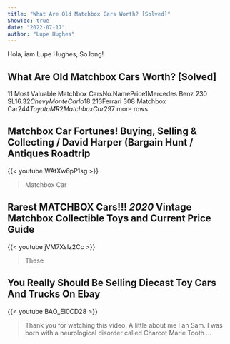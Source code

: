 ```yaml
---
title: "What Are Old Matchbox Cars Worth? [Solved]"
ShowToc: true 
date: "2022-07-17"
author: "Lupe Hughes" 
---
```


Hola, iam Lupe Hughes, So long!
## What Are Old Matchbox Cars Worth? [Solved]
11 Most Valuable Matchbox CarsNo.NamePrice1Mercedes Benz 230 SL$16.32Chevy Monte Carlo$18.213Ferrari 308 Matchbox Car$244Toyota MR2 Matchbox Car$297 more rows

## Matchbox Car Fortunes! Buying, Selling & Collecting / David Harper (Bargain Hunt / Antiques Roadtrip
{{< youtube WAtXw6pP1sg >}}
>Matchbox Car

## Rarest MATCHBOX Cars!!! *2020* Vintage Matchbox Collectible Toys and Current Price Guide
{{< youtube jVM7Xslz2Cc >}}
>These 

## You Really Should Be Selling Diecast Toy Cars And Trucks On Ebay
{{< youtube BAO_EI0CD28 >}}
>Thank you for watching this video. A little about me I an Sam. I was born with a neurological disorder called Charcot Marie Tooth ...

